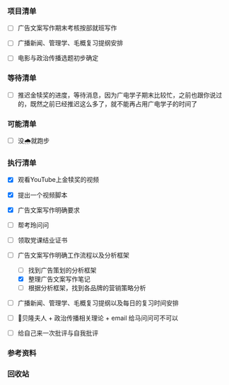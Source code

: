 ### 项目清单

- [ ] 广告文案写作期末考核按部就班写作

- [ ] 广播新闻、管理学、毛概复习提纲安排

- [ ] 电影与政治传播选题初步确定

  

### 等待清单

- [ ] 推迟金犊奖的进度，等待消息，因为广电学子期末比较忙，之前也跟你说过的，既然之前已经推迟这么多了，就不能再占用广电学子的时间了

  


### 可能清单

- [ ] 没🌧就跑步

  


### 执行清单

- [x] 观看YouTube上金犊奖的视频

- [x] 提出一个视频脚本

- [x] 广告文案写作明确要求

- [ ] 帮考玲问问

- [ ] 领取党课结业证书

- [ ] 广告文案写作明确工作流程以及分析框架

  - [ ] 找到广告策划的分析框架
  - [x] 整理广告文案写作笔记
  - [ ] 根据分析框架，找到各品牌的营销策略分析

- [ ] 广播新闻、管理学、毛概复习提纲以及每日的复习时间安排

- [ ] 👀贝隆夫人 + 政治传播相关理论 + email 给马问问可不可以

- [ ] 给自己来一次批评与自我批评

  

### 参考资料



### 回收站

